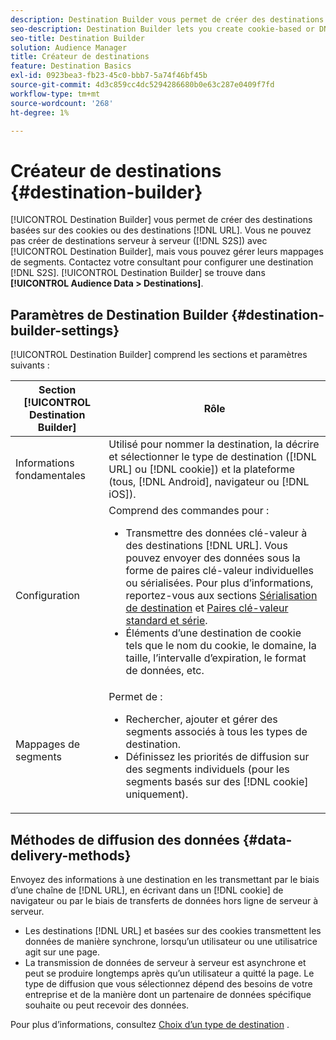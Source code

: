 ```yaml
---
description: Destination Builder vous permet de créer des destinations d’URL basées sur des cookies ou des DNL. Vous ne pouvez pas créer de destinations serveur à serveur (S2S) avec Destination Builder, mais vous pouvez gérer leurs mappages de segments. Contactez votre consultant pour configurer une destination S2S. Le Créateur de destinations se trouve dans Données d’audience > Destinations.
seo-description: Destination Builder lets you create cookie-based or DNL URL destinations. You cannot create server-to-server (S2S) destinations with Destination Builder, but you can manage their segment mappings. Contact your consultant to set up a S2S destination. Destination Builder is located in Audience Data > Destinations.
seo-title: Destination Builder
solution: Audience Manager
title: Créateur de destinations
feature: Destination Basics
exl-id: 0923bea3-fb23-45c0-bbb7-5a74f46bf45b
source-git-commit: 4d3c859cc4dc5294286680b0e63c287e0409f7fd
workflow-type: tm+mt
source-wordcount: '268'
ht-degree: 1%

---
```


# Créateur de destinations {#destination-builder}

[!UICONTROL Destination Builder] vous permet de créer des destinations basées sur des cookies ou des destinations [!DNL URL]. Vous ne pouvez pas créer de destinations serveur à serveur ([!DNL S2S]) avec [!UICONTROL Destination Builder], mais vous pouvez gérer leurs mappages de segments. Contactez votre consultant pour configurer une destination [!DNL S2S]. [!UICONTROL Destination Builder] se trouve dans **[!UICONTROL Audience Data > Destinations]**.

## Paramètres de Destination Builder {#destination-builder-settings}

<!-- destination-builder.xml -->

[!UICONTROL Destination Builder] comprend les sections et paramètres suivants :

| Section [!UICONTROL Destination Builder] | Rôle |
|--- |--- |
| Informations fondamentales | Utilisé pour nommer la destination, la décrire et sélectionner le type de destination ([!DNL URL] ou [!DNL cookie]) et la plateforme (tous, [!DNL Android], navigateur ou [!DNL iOS]). |
| Configuration | Comprend des commandes pour : <br/><ul><li>Transmettre des données clé-valeur à des destinations [!DNL URL]. Vous pouvez envoyer des données sous la forme de paires clé-valeur individuelles ou sérialisées. Pour plus d’informations, reportez-vous aux sections [Sérialisation de destination](../../features/destinations/key-value-pairs.md#destination-serialized) et [Paires clé-valeur standard et série](../../features/destinations/key-value-pairs.md). </li><li>Éléments d’une destination de cookie tels que le nom du cookie, le domaine, la taille, l’intervalle d’expiration, le format de données, etc.</li></ul> |
| Mappages de segments | Permet de : <br/><ul><li>Rechercher, ajouter et gérer des segments associés à tous les types de destination. </li><li>Définissez les priorités de diffusion sur des segments individuels (pour les segments basés sur des [!DNL cookie] uniquement).</li></ul> |

## Méthodes de diffusion des données {#data-delivery-methods}

Envoyez des informations à une destination en les transmettant par le biais d’une chaîne de [!DNL URL], en écrivant dans un [!DNL cookie] de navigateur ou par le biais de transferts de données hors ligne de serveur à serveur.

* Les destinations [!DNL URL] et basées sur des cookies transmettent les données de manière synchrone, lorsqu’un utilisateur ou une utilisatrice agit sur une page.
* La transmission de données de serveur à serveur est asynchrone et peut se produire longtemps après qu’un utilisateur a quitté la page. Le type de diffusion que vous sélectionnez dépend des besoins de votre entreprise et de la manière dont un partenaire de données spécifique souhaite ou peut recevoir des données.

Pour plus d’informations, consultez [Choix d’un type de destination](../../features/destinations/destinations.md) .
